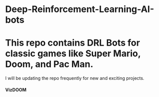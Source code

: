 # Deep-Reinforcement-Learning-AI-bots
# This repo contains DRL Bots for classic games like Super Mario, Doom, and Pac Man.
I will be updating the repo frequently for new and exciting projects.

#### VizDOOM
